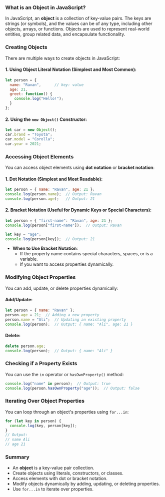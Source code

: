 ### What is an Object in JavaScript?

In JavaScript, an **object** is a collection of key-value pairs. The keys are strings (or symbols), and the values can be of any type, including other objects, arrays, or functions. Objects are used to represent real-world entities, group related data, and encapsulate functionality.

### Creating Objects

There are multiple ways to create objects in JavaScript:

#### 1. **Using Object Literal Notation** (Simplest and Most Common):

```javascript
let person = {
  name: "Ravan",      // key: value
  age: 21,
  greet: function() {
    console.log("Hello!");
  }
};
```

#### 2. **Using the `new Object()` Constructor**:

```javascript
let car = new Object();
car.brand = "Toyota";
car.model = "Corolla";
car.year = 2021;
```

### Accessing Object Elements

You can access object elements using **dot notation** or **bracket notation**:

#### 1. **Dot Notation** (Simplest and Most Readable):

```javascript
let person = { name: "Ravan", age: 21 };
console.log(person.name);  // Output: Ravan
console.log(person.age);   // Output: 21
```

#### 2. **Bracket Notation** (Useful for Dynamic Keys or Special Characters):

```javascript
let person = { "first-name": "Ravan", age: 21 };
console.log(person["first-name"]);  // Output: Ravan

let key = "age";
console.log(person[key]);  // Output: 21
```

- **When to Use Bracket Notation**:
    - If the property name contains special characters, spaces, or is a variable.
    - If you want to access properties dynamically.

### Modifying Object Properties

You can add, update, or delete properties dynamically:

#### Add/Update:

```javascript
let person = { name: "Ravan" };
person.age = 21;  // Adding a new property
person.name = "Ali";  // Updating an existing property
console.log(person);  // Output: { name: "Ali", age: 21 }
```

#### Delete:

```javascript
delete person.age;
console.log(person);  // Output: { name: "Ali" }
```

### Checking if a Property Exists

You can use the `in` operator or `hasOwnProperty()` method:

```javascript
console.log("name" in person);  // Output: true
console.log(person.hasOwnProperty("age"));  // Output: false
```

### Iterating Over Object Properties

You can loop through an object's properties using `for...in`:

```javascript
for (let key in person) {
  console.log(key, person[key]);
}
// Output:
// name Ali
// age 21
```

### Summary

- An **object** is a key-value pair collection.
- Create objects using literals, constructors, or classes.
- Access elements with dot or bracket notation.
- Modify objects dynamically by adding, updating, or deleting properties.
- Use `for...in` to iterate over properties.